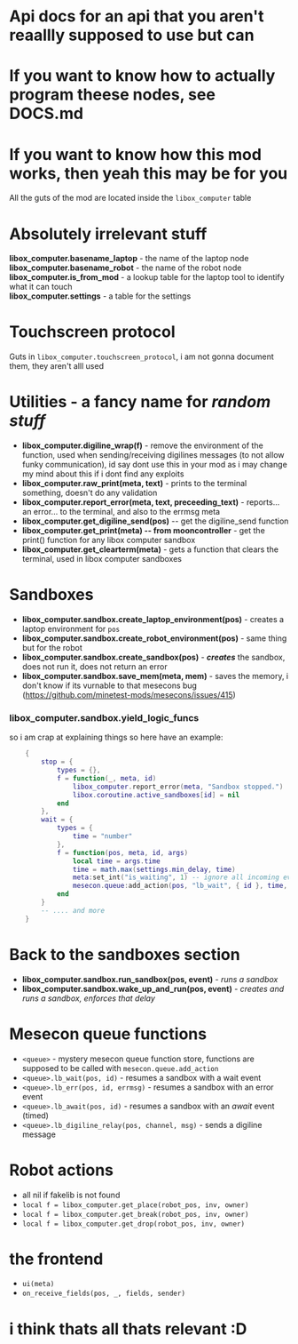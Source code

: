 # Api docs for an api that you aren't reaallly supposed to use but can
# If you want to know how to actually program theese nodes, see DOCS.md

# If you want to know how this mod works, then yeah this may be for you

All the guts of the mod are located inside the `libox_computer` table


# Absolutely irrelevant stuff

**libox_computer.basename_laptop** - the name of the laptop node  
**libox_computer.basename_robot** - the name of the robot node  
**libox_computer.is_from_mod** - a lookup table for the laptop tool to identify what it can touch  
**libox_computer.settings** - a table for the settings

# Touchscreen protocol
Guts in `libox_computer.touchscreen_protocol`, i am not gonna document them, they aren't alll used

# Utilities - a fancy name for *random stuff*
- **libox_computer.digiline_wrap(f)** - remove the environment of the function, used when sending/receiving digilines messages (to not allow funky communication), id say dont use this in your mod as i may change my mind about this if i dont find any exploits
- **libox_computer.raw_print(meta, text)** - prints to the terminal something, doesn't do any validation
- **libox_computer.report_error(meta, text, preceeding_text)** - reports... an error... to the terminal, and also to the errmsg meta
- **libox_computer.get_digiline_send(pos)** -- get the digiline_send function
- **libox_computer.get_print(meta) -- from mooncontroller** - get the print() function for any libox computer sandbox
- **libox_computer.get_clearterm(meta)** - gets a function that clears the terminal, used in libox computer sandboxes

# Sandboxes
- **libox_computer.sandbox.create_laptop_environment(pos)** - creates a laptop environment for `pos`
- **libox_computer.sandbox.create_robot_environment(pos)** - same thing but for the robot
- **libox_computer.sandbox.create_sandbox(pos)** - ***creates*** the sandbox, does not run it, does not return an error
- **libox_computer.sandbox.save_mem(meta, mem)** - saves the memory, i don't know if its vurnable to that mesecons bug (https://github.com/minetest-mods/mesecons/issues/415)

### **libox_computer.sandbox.yield_logic_funcs**
so i am crap at explaining things so here have an example:
```lua
    {
        stop = { 
            types = {},
            f = function(_, meta, id)
                libox_computer.report_error(meta, "Sandbox stopped.")
                libox.coroutine.active_sandboxes[id] = nil
            end
        },
        wait = {
            types = {
                time = "number"
            },
            f = function(pos, meta, id, args)
                local time = args.time
                time = math.max(settings.min_delay, time)
                meta:set_int("is_waiting", 1) -- ignore all incoming events
                mesecon.queue:add_action(pos, "lb_wait", { id }, time, id, 1)
            end
        }
        -- .... and more
    }
```

# Back to the sandboxes section
- **libox_computer.sandbox.run_sandbox(pos, event)** - *runs a sandbox*
- **libox_computer.sandbox.wake_up_and_run(pos, event)** - *creates and runs a sandbox, enforces that delay*

# Mesecon queue functions
- `<queue>` - mystery mesecon queue function store, functions are supposed to be called with `mesecon.queue.add_action`
- `<queue>.lb_wait(pos, id)` - resumes a sandbox with a wait event
- `<queue>.lb_err(pos, id, errmsg)` - resumes a sandbox with an error event
- `<queue>.lb_await(pos, id)` - resumes a sandbox with an *await* event (timed)
- `<queue>.lb_digiline_relay(pos, channel, msg)` - sends a digiline message

# Robot actions
- all nil if fakelib is not found
- `local f = libox_computer.get_place(robot_pos, inv, owner)`
- `local f = libox_computer.get_break(robot_pos, inv, owner)`
- `local f = libox_computer.get_drop(robot_pos, inv, owner)`

# the frontend
- `ui(meta)`
- `on_receive_fields(pos, _, fields, sender)`

# i think thats all thats relevant :D
